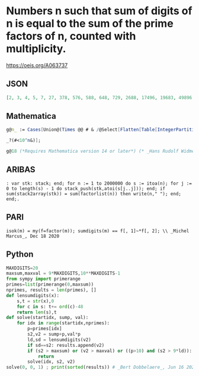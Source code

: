 # Numbers n such that sum of digits of n is equal to the sum of the prime factors of n, counted with multiplicity\.
https://oeis.org/A063737
## JSON
```JSON
[2, 3, 4, 5, 7, 27, 378, 576, 588, 648, 729, 2688, 17496, 19683, 49896, 69888, 3796875, 3857868, 4898880, 5878656, 7077888, 8957952, 2499898464, 34998578496, 49997969280, 2928898896840, 7625597484987, 184958866998359685]
```
## Mathematica
```Mathematica
g@n_ := Cases[Union@(Times @@ # & /@Select[Flatten[Table[IntegerPartitions[k, All, Prime@Range@PrimePi@(9*n)], {k,1,9*n}],1],Plus@@#==DigitSum@(Times @@ #) &]),
```
```Mathematica
_?(#<10^n&)];
```
```Mathematica
g@18 (*Requires Mathematica version 14 or later*) (* _Hans Rudolf Widmer_, Jan 20 2024 *)
```
## ARIBAS
```ARIBAS
: var stk: stack; end; for n := 1 to 2000000 do s := itoa(n); for j := 0 to length(s) - 1 do stack_push(stk,atoi(s[j..j])); end; if sum(stack2array(stk)) = sum(factorlist(n)) then write(n," "); end; end;.
```
## PARI
```PARI
isok(m) = my(f=factor(m)); sumdigits(m) == f[, 1]~*f[, 2]; \\ _Michel Marcus_, Dec 18 2020
```
## Python
```Python
MAXDIGITS=20
maxsum,maxval = 9*MAXDIGITS,10**MAXDIGITS-1
from sympy import primerange
primes=list(primerange(0,maxsum))
nprimes, results = len(primes), []
def lensumdigits(x):
    s,t = str(x),0
    for c in s: t+= ord(c)-48
    return len(s),t
def solve(startidx, sump, val):
    for idx in range(startidx,nprimes):
        p=primes[idx]
        s2,v2 = sump+p,val*p
        ld,sd = lensumdigits(v2)
        if sd==s2: results.append(v2)
        if (s2 > maxsum) or (v2 > maxval) or ((p>10) and (s2 > 9*ld)):
            return
        solve(idx, s2, v2)
solve(0, 0, 1) ; print(sorted(results)) # _Bert Dobbelaere_, Jun 16 2024
```
